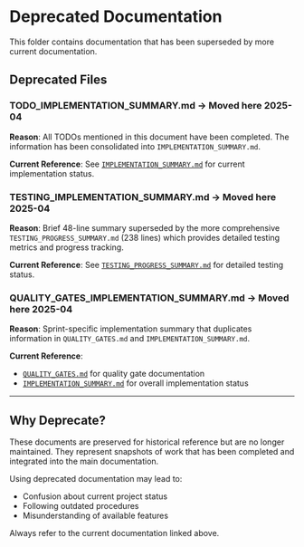 # Deprecated Documentation

This folder contains documentation that has been superseded by more current documentation.

## Deprecated Files

### TODO_IMPLEMENTATION_SUMMARY.md → Moved here 2025-04
**Reason**: All TODOs mentioned in this document have been completed. The information has been consolidated into `IMPLEMENTATION_SUMMARY.md`.

**Current Reference**: See [`IMPLEMENTATION_SUMMARY.md`](../../IMPLEMENTATION_SUMMARY.md) for current implementation status.

### TESTING_IMPLEMENTATION_SUMMARY.md → Moved here 2025-04
**Reason**: Brief 48-line summary superseded by the more comprehensive `TESTING_PROGRESS_SUMMARY.md` (238 lines) which provides detailed testing metrics and progress tracking.

**Current Reference**: See [`TESTING_PROGRESS_SUMMARY.md`](../../TESTING_PROGRESS_SUMMARY.md) for detailed testing status.

### QUALITY_GATES_IMPLEMENTATION_SUMMARY.md → Moved here 2025-04
**Reason**: Sprint-specific implementation summary that duplicates information in `QUALITY_GATES.md` and `IMPLEMENTATION_SUMMARY.md`.

**Current Reference**: 
- [`QUALITY_GATES.md`](../QUALITY_GATES.md) for quality gate documentation
- [`IMPLEMENTATION_SUMMARY.md`](../../IMPLEMENTATION_SUMMARY.md) for overall implementation status

---

## Why Deprecate?

These documents are preserved for historical reference but are no longer maintained. They represent snapshots of work that has been completed and integrated into the main documentation.

Using deprecated documentation may lead to:
- Confusion about current project status
- Following outdated procedures
- Misunderstanding of available features

Always refer to the current documentation linked above.
